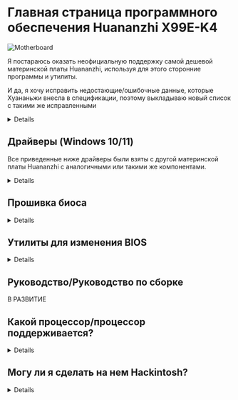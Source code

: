 [Инструменты Aptio V]: https://disk.yandex.com/d/XrZjsImaqxl8Uw
[прямо здесь]: https://github.com/sebasrock156/Huananzhi-X99E-K4-Opencore
[Аудиодрайверы]: https://disk.yandex.com/d/BKA4xXawvF9A5g
[Драйверы Ethernet для W10]: https://disk.yandex.com/d/6tnhHA-dLl722A
[Драйверы Ethernet для W11]: https://disk.yandex.com/d/fhP0IMHFQ9G_bQ
[Оригинальный образ BIOS]: https://disk.yandex.com/d/IfRq0nUPbis_PA
[Разблокированный образ BIOS]: https://disk.yandex.com/d/CsDEiHx0HybnpQ
[Драйвер набора микросхем]: https://disk.yandex.com/d/euJ3FOuvMJ6gOw
[AMI EXPRESS GUIDE]: https://github.com/sebasrock156/Huananzhi-X99E-K4-Home/blob/main/AMIXpress-Guide.md

# Главная страница программного обеспечения Huananzhi X99E-K4

![Motherboard](https://i.imgur.com/FtSCjxq.png)

Я постараюсь оказать неофициальную поддержку самой дешевой материнской платы Huananzhi, используя для этого сторонние программы и утилиты.

И да, я хочу исправить недостающие/ошибочные данные, которые Хуананьжи внесла в спецификации, поэтому выкладываю новый список с такими же исправленными

<details>
  
---
Компонент | Описание
---|:--:
Чипсет | Intel P55 или HM55 (случайно)
Розетка | Intel LGA 2011-3
Слоты оперативной памяти | Поддержка DDR4(x4) до 128ГБ (максимум)
Частота оперативной памяти. | Поддержка четырехканальных (2 или 4 слотов) модулей с частотой от 1866 МГц до 2400 МГц с ECC или non-ECC.
Интерфейс хранилища | Sаtа 2.0(x3)@3Гбит/с
Расширение хранилища | Один слот M.2 2280 NVME PCIEx4 3.0 при 32 Гбит/с или M.2 NGFF Sata 2.0 при 3 Гбит/с
Звуковая карта | Realtek HD Audio ALC897 (максимальная поддержка объемного звука 5.1)
Сетевая карта | Realtek Ethernet RTL8168 1 Гбит/с.
Интерфейс питания | ATX 24 контакта + ATX 12 В 8 контактов
Интерфейс вентилятора | Вентилятор ЦП (x2) 4-контактный (вентиляторы с 3-контактным разъемом также совместимы)
Источник питания | От 6 до 8 фаз электропитания (блок питания 600Вт или выше)
Размеры | 210*182мм micro-ATX
Задняя панель | Порт PS/2 (x2), USB 2.0 @ 480 Мбит/с (x6), сетевой порт (RJ45), аудиоинтерфейс (3 гнезда)
Передняя панель | (Только разъемы) USB 2.0(1x), USB 3.0(x1) Аудиоинтерфейс (x1) COM-порт (x1), интерфейс питания/перезагрузки
Поддерживаемая система | Windows (7, 10 и 11), GNU/Linux (x86_64), MacOS (только с Hackintosh)
---
</details>

## Драйверы (Windows 10/11)

Все приведенные ниже драйверы были взяты с другой материнской платы Huananzhi с аналогичными или такими же компонентами.

<details>

[Драйвер набора микросхем] (унаследован от материнской платы X99-P4F)

[Аудиодрайверы] (унаследованы от материнской платы X99-P4F)

[Драйверы Ethernet для W10] | [Драйверы Ethernet для W11] (унаследованы от материнской платы X99-P4F) 

⚠ **Отказ от ответственности** ⚠: Если вы используете такие утилиты, как Driver Booster, эти драйверы могут повредить что-то в системе, действуйте осторожно.

---
  
</details>

## Прошивка биоса

<details>
  
Поскольку официального файла от Хуананьжи у нас нет, я взял на себя задачу сделать дамп со своей материнской платы.

[Оригинальный образ BIOS]: это дамп стокового BIOS с моей материнской платы без изменений.

[Разблокированный образ BIOS]: это BIOS с включенными/разблокированными настройками разгона. (**РЕКОМЕНДУЕТСЯ ТОЛЬКО ДЛЯ ПРОЦЕССОРОВ XEON 16XX V3/V4 И CORE EXTREME; Я НЕ ГАРАНТИРУЮ ХОРОШИЕ РЕЗУЛЬТАТЫ**)

Попробуйте использовать хак Turbo Boost, если у вас Xeon V3; в моем случае у меня Xeon V4 и он может вообще не работать.
---

</details>

## Утилиты для изменения BIOS

<details>
  
⚠ **СОВЕТ** ⚠: Здесь я хочу подать апелляцию на добросовестное использование, некоторые инструменты являются утечками из технических служб и предприятий, их обратное проектирование обычно незаконно, но здесь оно используется в образовательных целях.

[Инструменты Aptio V]: С помощью этих инструментов мы можем модифицировать и прошивать новые прошивки BIOS.

Чтобы узнать, как они работают, я прилагаю [AMI EXPRESS GUIDE] (на английском языке), чтобы легко и просто открывать и прошивать прошивки.

---
</details>

## Руководство/Руководство по сборке

В РАЗВИТИЕ

## Какой процессор/процессор поддерживается?

<details>
На основе сокета (LGA 2011-3) могут поддерживаться все процессоры с этим сокетом, но южный мост (чипсет) остается загадкой. Ниже я перечислил некоторые протестированные процессоры с этой материнской платой:

---
Серия | Модель | Технические характеристики | Примечания
---|---|---|:--:
Core | i7-5820K | Haswell-E, 6 ядер/12 потоков, 3,3 ГГц/3,6 ГГц в режиме Turbo, TDP 140 Вт | Совместим с блоком питания мощностью 500Вт.  
Core | i7-5930К | Haswell-E, 6 ядер/12 потоков, 3,5 ГГц/3,7 ГГц в режиме Turbo, TDP 140 Вт | Совместим с блоком питания мощностью 500Вт.
Core | i7-6800К | Broadwell-E, 6 ядер/12 потоков, 3,4 ГГц/3,6 ГГц в режиме Turbo, TDP 140 Вт | Совместим с блоком питания мощностью 500Вт.
Core | i7-6850K | Broadwell-E, 6 ядер/12 потоков, 3,6 ГГц/3,8 ГГц в режиме Turbo, TDP 140 Вт | Совместим с блоком питания мощностью 500Вт.
Core | i7-6900К | Broadwell-E, 8 ядер/16 потоков, 3,2 ГГц/3,7 ГГц в режиме Turbo, TDP 140 Вт | Совместим с блоком питания мощностью 500Вт.
Core Extreme | i7-5960X | Haswell-E, 8 ядер/16 потоков, 3,0 ГГц/3,5 ГГц в режиме Turbo, TDP 140 Вт | Совместим с блоком питания мощностью 500Вт.
Core Extreme | i7-6950X | Broadwell-E, 10 ядер/20 потоков, 3,0 ГГц/3,5 ГГц в режиме Turbo, TDP 140 Вт | Совместим с блоком питания мощностью 650Вт.
Xeon | Серия E5-1600 и E5-2600 V3 | Haswell-EP | Совместим с блоком питания мощностью 750Вт или более.
Xeon | Серии E5-1600 и E5-2600 V4 | Broadwell-EP | Совместим с блоком питания мощностью 750Вт или более.
Xeon | Серия E5-4600 V3 | Haswell-EP | Совместим с блоком питания мощностью 650 Вт, но с использованием только модулей ECC RAM (предварительно проверьте пропускную способность)
Xeon | Серия E5-4600 V4 | Broadwell-EP | Совместим с блоком питания мощностью 750 Вт, но с использованием только модулей ECC RAM (предварительно проверьте пропускную способность)
---
  
</details>

## Могу ли я сделать на нем Hackintosh?

<details>

Короткий ответ: ДА, можете.

Длинный ответ — ДА, но: на самом деле нам нужно знать, какой набор микросхем материнской платы (HM55 или P55), звуковая карта и графический процессор используются для ее запуска.

Для варианта с набором микросхем HM55 я работаю в некоторых EFI для загрузки MacOS как ПК Hackintosh, [прямо здесь]

---
  
</details>

